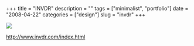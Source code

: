 +++
title = "INVDR"
description = ""
tags = ["minimalist", "portfolio"]
date = "2008-04-22"
categories = ["design"]
slug = "invdr"
+++


 

  <div id="screens-thumbs" class="clearfix">
    <div class="txt-center" id="design-submission"><a href="http://www.invdr.com/index.html"><img id='bluga-thumbnail-1215' class='bluga-thumbnail large' src='http://media.konigi.com/bluga/
wt480dc31e2667c_0.jpg'/></a></div>  
  </div>   
<p><a href="http://www.invdr.com/index.html">http://www.invdr.com/index.html</a></p>




